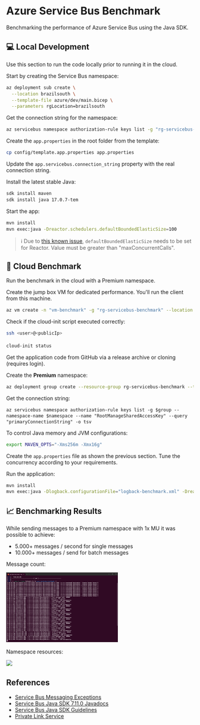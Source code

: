 # Azure Service Bus Benchmark

Benchmarking the performance of Azure Service Bus using the Java SDK.

## 💻 Local Development

Use this section to run the code locally prior to running it in the cloud.

Start by creating the Service Bus namespace:

```sh
az deployment sub create \
  --location brazilsouth \
  --template-file azure/dev/main.bicep \
  --parameters rgLocation=brazilsouth
```

Get the connection string for the namespace:

```sh
az servicebus namespace authorization-rule keys list -g "rg-servicebus-benchmark" --namespace-name "bus-benchmark-999" --name "RootManageSharedAccessKey" --query "primaryConnectionString" -o tsv
```

Create the `app.properties` in the root folder from the template:

```sh
cp config/template.app.properties app.properties
```

Update the `app.servicebus.connection_string` property with the real connection string.

Install the latest stable Java:

```sh
sdk install maven
sdk install java 17.0.7-tem
```

Start the app:

```sh
mvn install
mvn exec:java -Dreactor.schedulers.defaultBoundedElasticSize=100
```

> ℹ️ Due to [this known issue](https://github.com/Azure/azure-sdk-for-java/issues/30483), `defaultBoundedElasticSize` needs to be set for Reactor. Value must be greater than "maxConcurrentCalls".


## 🚀 Cloud Benchmark

Run the benchmark in the cloud with a Premium namespace.

Create the jump box VM for dedicated performance. You'll run the client from this machine.

```sh
az vm create -n "vm-benchmark" -g "rg-servicebus-benchmark" --location "brazilsouth" --image "Ubuntu2204" --custom-data cloud-init.sh --size "Standard_D8s_v4" --public-ip-sku "Standard"
```

Check if the cloud-init script executed correctly:

```sh
ssh <user>@<publicIp>

cloud-init status
```

Get the application code from GitHub via a release archive or cloning (requires login).

Create the **Premium** namespace:

```sh
az deployment group create --resource-group rg-servicebus-benchmark --template-file azure/premium/main.bicep
```

Get the connection string:

```
az servicebus namespace authorization-rule keys list -g $group --namespace-name $namespace --name "RootManageSharedAccessKey" --query "primaryConnectionString" -o tsv
```

To control Java memory and JVM configurations:

```sh
export MAVEN_OPTS="-Xms256m -Xmx16g"
```

Create the `app.properties` file as shown the previous section. Tune the concurrency according to your requirements.

Run the application:

```sh
mvn install
mvn exec:java -Dlogback.configurationFile="logback-benchmark.xml" -Dreactor.schedulers.defaultBoundedElasticSize=1200
```

## 📈 Benchmarking Results

While sending messages to a Premium namespace with 1x MU it was possible to achieve:
- 5.000+ messages / second for single messages
- 10.000+ messages / send for batch messages

Message count:

<img src=".assets/sender_benchmark.png" width=300 />

Namespace resources:

<img src=".assets/sender_resources.png" width=400 />

## References

- [Service Bus Messaging Exceptions](https://learn.microsoft.com/en-us/azure/service-bus-messaging/service-bus-messaging-exceptions)
- [Service Bus Java SDK 7.11.0 Javadocs](https://azuresdkdocs.blob.core.windows.net/$web/java/azure-messaging-servicebus/7.11.0/index.html)
- [Service Bus Java SDK Guidelines](https://learn.microsoft.com/en-us/java/api/overview/azure/messaging-servicebus-readme?view=azure-java-stable)
- [Private Link Service](https://learn.microsoft.com/en-us/azure/service-bus-messaging/private-link-service)
